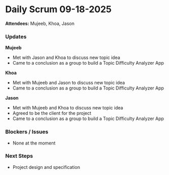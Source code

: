 # Daily Scrum 09-18-2025
**Attendees:** Mujeeb, Khoa, Jason

### Updates
**Mujeeb**
- Met with Jason and Khoa to discuss new topic idea
- Came to a conclusion as a group to build a Topic Difficulty Analyzer App

**Khoa**
- Met with Mujeeb and Jason to discuss new topic idea
- Came to a conclusion as a group to build a Topic Difficulty Analyzer App

**Jason**
- Met with Mujeeb and Khoa to discuss new topic idea
- Agreed to be the client for the project
- Came to a conclusion as a group to build a Topic Difficulty Analyzer App

### Blockers / Issues
- None at the moment

### Next Steps
- Project design and specification

